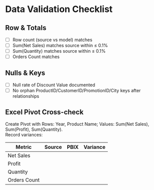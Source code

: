 # Data Validation Checklist

## Row & Totals
- [ ] Row count (source vs model) matches
- [ ] Sum(Net Sales) matches source within ≤ 0.1%
- [ ] Sum(Quantity) matches source within ≤ 0.1%
- [ ] Orders Count matches

## Nulls & Keys
- [ ] Null rate of Discount Value documented
- [ ] No orphan ProductID/CustomerID/PromotionID/City keys after relationships

## Excel Pivot Cross-check
Create Pivot with Rows: Year, Product Name; Values: Sum(Net Sales), Sum(Profit), Sum(Quantity).  
Record variances:

| Metric | Source | PBIX | Variance |
|---|---:|---:|---:|
| Net Sales | | | |
| Profit | | | |
| Quantity | | | |
| Orders Count | | | |

